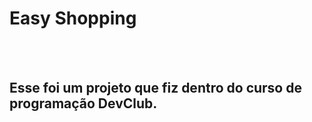 <h1>Easy Shopping</h1>
<br>
<br>
<h2>Esse foi um projeto que fiz dentro do curso de programação DevClub.</h2>
